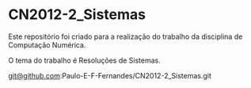 CN2012-2_Sistemas
===============

Este repositório foi criado para a realização do trabalho da disciplina de Computação Numérica.

O tema do trabalho é Resoluções de Sistemas.

git@github.com:Paulo-E-F-Fernandes/CN2012-2_Sistemas.git
